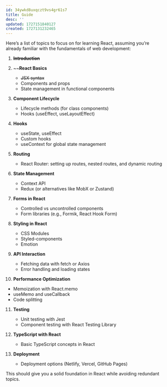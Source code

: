 ```yaml
---
id: 34ywkd8uxqczt9vs4gr61s7
title: Guide
desc: ''
updated: 1727151840127
created: 1727131232465
---
```


Here’s a list of topics to focus on for learning React, assuming you’re already familiar with the fundamentals of web development:

1. ~~**Introduction**~~

2. ~~**React Basics**
   - ~~JSX syntax~~
   - Components and props
   - State management in functional components

3. **Component Lifecycle**
   - Lifecycle methods (for class components)
   - Hooks (useEffect, useLayoutEffect)

4. **Hooks**
   - useState, useEffect
   - Custom hooks
   - useContext for global state management

5. **Routing**
   - React Router: setting up routes, nested routes, and dynamic routing

6. **State Management**
   - Context API
   - Redux (or alternatives like MobX or Zustand)

7. **Forms in React**
   - Controlled vs uncontrolled components
   - Form libraries (e.g., Formik, React Hook Form)

8. **Styling in React**
   - CSS Modules
   - Styled-components
   - Emotion

9. **API Interaction**
   - Fetching data with fetch or Axios
   - Error handling and loading states

10. **Performance Optimization**
   - Memoization with React.memo
   - useMemo and useCallback
   - Code splitting

11. **Testing**
    - Unit testing with Jest
    - Component testing with React Testing Library

12. **TypeScript with React**
    - Basic TypeScript concepts in React

13. **Deployment**
    - Deployment options (Netlify, Vercel, GitHub Pages)

This should give you a solid foundation in React while avoiding redundant topics.